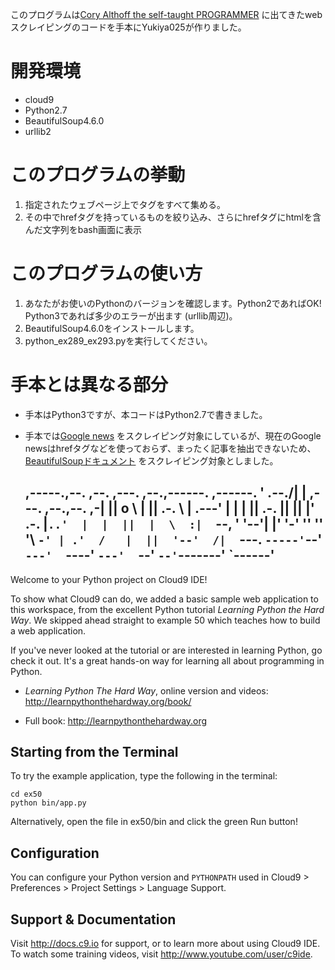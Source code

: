 このプログラムは[Cory Althoff the self-taught PROGRAMMER](https://theselftaughtprogrammer.io/) 
に出てきたwebスクレイピングのコードを手本にYukiya025が作りました。
# 開発環境
- cloud9
- Python2.7
- BeautifulSoup4.6.0
- urllib2

# このプログラムの挙動
1. 指定されたウェブページ上で<a></a>タグをすべて集める。
2. その中でhrefタグを持っているものを絞り込み、さらにhrefタグにhtmlを含んだ文字列をbash画面に表示
 

# このプログラムの使い方
1. あなたがお使いのPythonのバージョンを確認します。Python2であればOK! Python3であれば多少のエラーが出ます (urllib周辺)。
2. BeautifulSoup4.6.0をインストールします。
3. python_ex289_ex293.pyを実行してください。
 
# 手本とは異なる部分
- 手本はPython3ですが、本コードはPython2.7で書きました。
- 手本では[Google news](https://news.google.com) をスクレイピング対象にしているが、現在のGoogle newsはhrefタグなどを使っておらず、まったく記事を抽出できないため、[BeautifulSoupドキュメント](https://www.crummy.com/software/BeautifulSoup/bs4/doc/) をスクレイピング対象としました。


     ,-----.,--.                  ,--. ,---.   ,--.,------.  ,------.
    '  .--./|  | ,---. ,--.,--. ,-|  || o   \  |  ||  .-.  \ |  .---'
    |  |    |  || .-. ||  ||  |' .-. |`..'  |  |  ||  |  \  :|  `--, 
    '  '--'\|  |' '-' ''  ''  '\ `-' | .'  /   |  ||  '--'  /|  `---.
     `-----'`--' `---'  `----'  `---'  `--'    `--'`-------' `------'
    ----------------------------------------------------------------- 


Welcome to your Python project on Cloud9 IDE!

To show what Cloud9 can do, we added a basic sample web application to this
workspace, from the excellent Python tutorial _Learning Python the Hard Way_.
We skipped ahead straight to example 50 which teaches how to build a web
application.

If you've never looked at the tutorial or are interested in learning Python,
go check it out. It's a great hands-on way for learning all about programming
in Python.

* _Learning Python The Hard Way_, online version and videos: 
http://learnpythonthehardway.org/book/

* Full book: http://learnpythonthehardway.org

## Starting from the Terminal

To try the example application, type the following in the terminal:

```
cd ex50
python bin/app.py
```

Alternatively, open the file in ex50/bin and click the green Run
button!

## Configuration

You can configure your Python version and `PYTHONPATH` used in
Cloud9 > Preferences > Project Settings > Language Support.

## Support & Documentation

Visit http://docs.c9.io for support, or to learn more about using Cloud9 IDE.
To watch some training videos, visit http://www.youtube.com/user/c9ide.